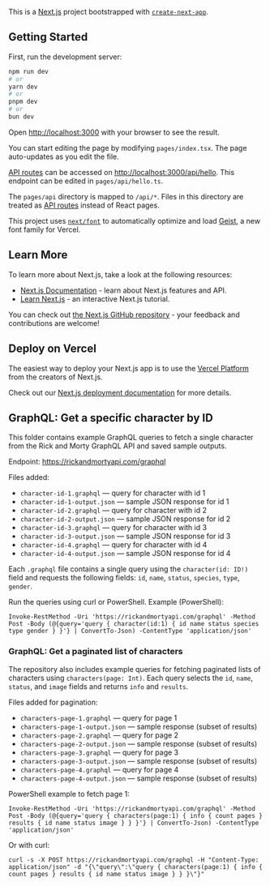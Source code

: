 This is a [Next.js](https://nextjs.org) project bootstrapped with [`create-next-app`](https://nextjs.org/docs/pages/api-reference/create-next-app).

## Getting Started

First, run the development server:

```bash
npm run dev
# or
yarn dev
# or
pnpm dev
# or
bun dev
```

Open [http://localhost:3000](http://localhost:3000) with your browser to see the result.

You can start editing the page by modifying `pages/index.tsx`. The page auto-updates as you edit the file.

[API routes](https://nextjs.org/docs/pages/building-your-application/routing/api-routes) can be accessed on [http://localhost:3000/api/hello](http://localhost:3000/api/hello). This endpoint can be edited in `pages/api/hello.ts`.

The `pages/api` directory is mapped to `/api/*`. Files in this directory are treated as [API routes](https://nextjs.org/docs/pages/building-your-application/routing/api-routes) instead of React pages.

This project uses [`next/font`](https://nextjs.org/docs/pages/building-your-application/optimizing/fonts) to automatically optimize and load [Geist](https://vercel.com/font), a new font family for Vercel.

## Learn More

To learn more about Next.js, take a look at the following resources:

- [Next.js Documentation](https://nextjs.org/docs) - learn about Next.js features and API.
- [Learn Next.js](https://nextjs.org/learn-pages-router) - an interactive Next.js tutorial.

You can check out [the Next.js GitHub repository](https://github.com/vercel/next.js) - your feedback and contributions are welcome!

## Deploy on Vercel

The easiest way to deploy your Next.js app is to use the [Vercel Platform](https://vercel.com/new?utm_medium=default-template&filter=next.js&utm_source=create-next-app&utm_campaign=create-next-app-readme) from the creators of Next.js.

Check out our [Next.js deployment documentation](https://nextjs.org/docs/pages/building-your-application/deploying) for more details.

## GraphQL: Get a specific character by ID

This folder contains example GraphQL queries to fetch a single character from the Rick and Morty GraphQL API and saved sample outputs.

Endpoint: https://rickandmortyapi.com/graphql

Files added:

- `character-id-1.graphql` — query for character with id 1
- `character-id-1-output.json` — sample JSON response for id 1
- `character-id-2.graphql` — query for character with id 2
- `character-id-2-output.json` — sample JSON response for id 2
- `character-id-3.graphql` — query for character with id 3
- `character-id-3-output.json` — sample JSON response for id 3
- `character-id-4.graphql` — query for character with id 4
- `character-id-4-output.json` — sample JSON response for id 4

Each `.graphql` file contains a single query using the `character(id: ID!)` field and requests the following fields: `id`, `name`, `status`, `species`, `type`, `gender`.

Run the queries using curl or PowerShell. Example (PowerShell):

```
Invoke-RestMethod -Uri 'https://rickandmortyapi.com/graphql' -Method Post -Body (@{query='query { character(id:1) { id name status species type gender } }'} | ConvertTo-Json) -ContentType 'application/json'
```

### GraphQL: Get a paginated list of characters

The repository also includes example queries for fetching paginated lists of characters using `characters(page: Int)`. Each query selects the `id`, `name`, `status`, and `image` fields and returns `info` and `results`.

Files added for pagination:

- `characters-page-1.graphql` — query for page 1
- `characters-page-1-output.json` — sample response (subset of results)
- `characters-page-2.graphql` — query for page 2
- `characters-page-2-output.json` — sample response (subset of results)
- `characters-page-3.graphql` — query for page 3
- `characters-page-3-output.json` — sample response (subset of results)
- `characters-page-4.graphql` — query for page 4
- `characters-page-4-output.json` — sample response (subset of results)

PowerShell example to fetch page 1:

```
Invoke-RestMethod -Uri 'https://rickandmortyapi.com/graphql' -Method Post -Body (@{query='query { characters(page:1) { info { count pages } results { id name status image } } }'} | ConvertTo-Json) -ContentType 'application/json'
```

Or with curl:

```
curl -s -X POST https://rickandmortyapi.com/graphql -H "Content-Type: application/json" -d "{\"query\":\"query { characters(page:1) { info { count pages } results { id name status image } } }\"}"
```

